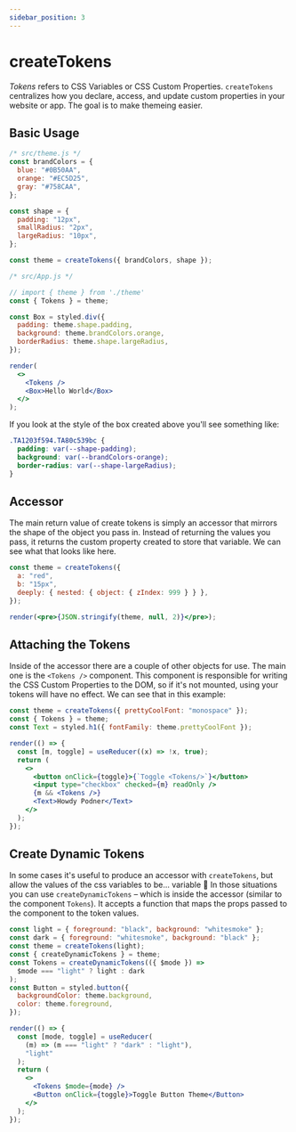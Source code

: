 ```yaml
---
sidebar_position: 3
---
```


# createTokens

_Tokens_ refers to CSS Variables or CSS Custom Properties. `createTokens` centralizes how you declare, access, and update custom properties in your website or app. The goal is to make themeing easier.

## Basic Usage

```jsx live noInline
/* src/theme.js */
const brandColors = {
  blue: "#0B50AA",
  orange: "#EC5D25",
  gray: "#758CAA",
};

const shape = {
  padding: "12px",
  smallRadius: "2px",
  largeRadius: "10px",
};

const theme = createTokens({ brandColors, shape });

/* src/App.js */

// import { theme } from './theme'
const { Tokens } = theme;

const Box = styled.div({
  padding: theme.shape.padding,
  background: theme.brandColors.orange,
  borderRadius: theme.shape.largeRadius,
});

render(
  <>
    <Tokens />
    <Box>Hello World</Box>
  </>
);
```

If you look at the style of the box created above you'll see something like:

```css
.TA1203f594.TA80c539bc {
  padding: var(--shape-padding);
  background: var(--brandColors-orange);
  border-radius: var(--shape-largeRadius);
}
```

## Accessor

The main return value of create tokens is simply an accessor that mirrors the shape of the object you pass in. Instead of returning the values you pass, it returns the custom property created to store that variable. We can see what that looks like here.

```jsx live noInline
const theme = createTokens({
  a: "red",
  b: "15px",
  deeply: { nested: { object: { zIndex: 999 } } },
});

render(<pre>{JSON.stringify(theme, null, 2)}</pre>);
```

## Attaching the Tokens

Inside of the accessor there are a couple of other objects for use. The main one is the `<Tokens />` component. This component is responsible for writing the CSS Custom Properties to the DOM, so if it's not mounted, using your tokens will have no effect. We can see that in this example:

```jsx live noInline
const theme = createTokens({ prettyCoolFont: "monospace" });
const { Tokens } = theme;
const Text = styled.h1({ fontFamily: theme.prettyCoolFont });

render(() => {
  const [m, toggle] = useReducer((x) => !x, true);
  return (
    <>
      <button onClick={toggle}>{`Toggle <Tokens/>`}</button>
      <input type="checkbox" checked={m} readOnly />
      {m && <Tokens />}
      <Text>Howdy Podner</Text>
    </>
  );
});
```

## Create Dynamic Tokens

In some cases it's useful to produce an accessor with `createTokens`, but allow the values of the css variables to be... variable 🥁 In those situations you can use `createDynamicTokens` – which is inside the accessor (similar to the component `Tokens`). It accepts a function that maps the props passed to the component to the token values.

```jsx live noInline
const light = { foreground: "black", background: "whitesmoke" };
const dark = { foreground: "whitesmoke", background: "black" };
const theme = createTokens(light);
const { createDynamicTokens } = theme;
const Tokens = createDynamicTokens(({ $mode }) =>
  $mode === "light" ? light : dark
);
const Button = styled.button({
  backgroundColor: theme.background,
  color: theme.foreground,
});

render(() => {
  const [mode, toggle] = useReducer(
    (m) => (m === "light" ? "dark" : "light"),
    "light"
  );
  return (
    <>
      <Tokens $mode={mode} />
      <Button onClick={toggle}>Toggle Button Theme</Button>
    </>
  );
});
```
